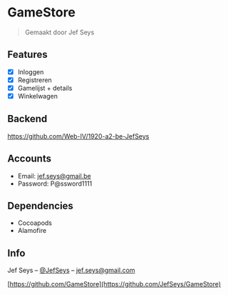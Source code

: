 # GameStore
> Gemaakt door Jef Seys

## Features

- [x] Inloggen
- [x] Registreren
- [x] Gamelijst + details
- [x] Winkelwagen

## Backend

https://github.com/Web-IV/1920-a2-be-JefSeys

## Accounts

- Email: jef.seys@gmail.be
- Password: P@ssword1111

## Dependencies

- Cocoapods
- Alamofire

## Info

Jef Seys – [@JefSeys](https://github.com/JefSeys) – jef.seys@gmail.com

[https://github.com/GameStore](https://github.com/JefSeys/GameStore)
